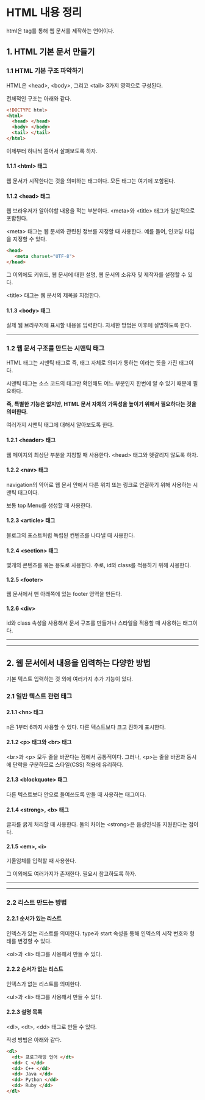 # HTML 내용 정리 

html은 tag를 통해 웹 문서를 제작하는 언어이다.

## 1. HTML 기본 문서 만들기 

### 1.1 HTML 기본 구조 파악하기

HTML은 \<head>, \<body>, 그리고 \<tail> 3가지 영역으로 구성된다.

전체적인 구조는 아래와 같다.

```html
<!DOCTYPE html>
<html>
  <head> </head>
  <body> </body>
  <tail> </tail>
</html>
```

이제부터 하나씩 뜯어서 살펴보도록 하자.

#### 1.1.1 \<html> 태그

웹 문서가 시작한다는 것을 의미하는 태그이다. 모든 태그는 여기에 포함된다.

#### 1.1.2 \<head> 태그

웹 브라우저가 알아야할 내용을 적는 부분이다. \<meta>와 \<title> 태그가 일반적으로 포함된다.

\<meta> 태그는 웹 문서와 관련된 정보를 지정할 때 사용한다. 예를 들어, 인코딩 타입을 지정할 수 있다.
```html
<head>
   <meta charset="UTF-8">
</head>
```

그 이외에도 키워드, 웹 문서에 대한 설명, 웹 문서의 소유자 및 제작자를 설정할 수 있다.

\<title> 태그는 웹 문서의 제목을 지정한다.

#### 1.1.3 \<body> 태그

실제 웹 브라우저에 표시할 내용을 입력한다. 자세한 방법은 이후에 설명하도록 한다.

***

### 1.2 웹 문서 구조를 만드는 시맨틱 태그

HTML 태그는 시맨틱 태그로 즉, 태그 자체로 의미가 통하는 이라는 뜻을 가진 태그이다.

시맨틱 태그는 소스 코드의 태그만 확인해도 어느 부분인지 한번에 알 수 있기 때문에 필요하다.

**즉, 특별한 기능은 없지만, HTML 문서 자체의 가독성을 높이기 위해서 필요하다는 것을 의미한다.**

여러가지 시맨틱 태그에 대해서 알아보도록 한다.

#### 1.2.1 \<header> 태그

웹 페이지의 최상단 부분을 지칭할 때 사용한다. \<head> 태그와 헷갈리지 않도록 하자.

#### 1.2.2 \<nav> 태그

navigation의 약어로 웹 문서 안에서 다른 위치 또는 링크로 연결하기 위해 사용하는 시맨틱 태그이다.

보통 top Menu를 생성할 때 사용한다.

#### 1.2.3 \<article> 태그

블로그의 포스트처럼 독립된 컨텐츠를 나타낼 때 사용한다.

#### 1.2.4 \<section> 태그

몇개의 콘텐츠를 묶는 용도로 사용한다. 주로, id와 class를 적용하기 위해 사용한다.

#### 1.2.5 \<footer>

웹 문서에서 맨 아래쪽에 있는 footer 영역을 만든다.

#### 1.2.6 \<div>

id와 class 속성을 사용해서 문서 구조를 만들거나 스타일을 적용할 때 사용하는 태그이다.

***
***

## 2. 웹 문서에서 내용을 입력하는 다양한 방법

기본 텍스트 입력하는 것 외에 여러가지 추가 기능이 있다.

### 2.1 일반 텍스트 관련 태그

#### 2.1.1 \<hn> 태그

n은 1부터 6까지 사용할 수 있다. 다른 텍스트보다 크고 진하게 표시한다.

#### 2.1.2 \<p> 태그와 \<br> 태그

\<br>과 \<p> 모두 줄을 바꾼다는 점에서 공통적이다. 그러나, \<p>는 줄을 바꿈과 동시에 단락을 구분하므로 스타일(CSS) 적용에 유리하다.

#### 2.1.3 \<blockquote> 태그

다른 텍스트보다 안으로 들여쓰도록 만들 때 사용하는 태그이다.

#### 2.1.4 \<strong>, \<b> 태그

글자를 굵게 처리할 때 사용한다. 둘의 차이는 \<strong>은 음성인식을 지원한다는 점이다.

#### 2.1.5 \<em>, \<i>

기울임체를 입력할 때 사용한다.

그 이외에도 여러가지가 존재한다. 필요시 참고하도록 하자.

***
***

### 2.2 리스트 만드는 방법

#### 2.2.1 순서가 있는 리스트

인덱스가 있는 리스트를 의미한다. type과 start 속성을 통해 인덱스의 시작 번호와 형태를 변경할 수 있다.

\<ol>과 \<li> 태그를 사용해서 만들 수 있다.

#### 2.2.2 순서가 없는 리스트

인덱스가 없는 리스트를 의미한다.

\<ul>과 \<li> 태그를 사용해서 만들 수 있다.


#### 2.2.3 설명 목록

\<dl>, \<dt>, \<dd> 태그로 만들 수 있다.

작성 방법은 아래와 같다.

```html
<dl>
  <dt> 프로그래밍 언어 </dt>
  <dd> C </dd>
  <dd> C++ </dd>
  <dd> Java </dd>
  <dd> Python </dd>
  <dd> Ruby </dd>
</dl>
```
